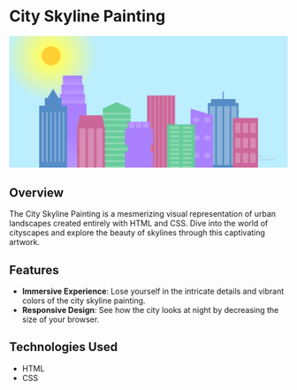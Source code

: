 # City Skyline Painting

![CitySkylinePaintingApp Screenshot](https://raw.githubusercontent.com/dogaegeozden/CitySkylinePaintingApp/main/screenshots/screenshot1.png)

## Overview

The City Skyline Painting is a mesmerizing visual representation of urban landscapes created entirely with HTML and CSS. Dive into the world of cityscapes and explore the beauty of skylines through this captivating artwork.

## Features

- **Immersive Experience**: Lose yourself in the intricate details and vibrant colors of the city skyline painting.
- **Responsive Design**: See how the city looks at night by decreasing the size of your browser.

## Technologies Used

- HTML
- CSS